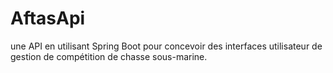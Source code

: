 # AftasApi
une API en utilisant Spring Boot pour concevoir des interfaces utilisateur de gestion de compétition de chasse sous-marine.
